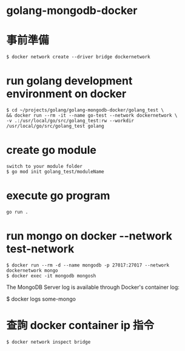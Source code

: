 # golang-mongodb-docker


# 事前準備
    $ docker network create --driver bridge dockernetwork

# run golang development environment on docker

	$ cd ~/projects/golang/golang-mongodb-docker/golang_test \
	&& docker run --rm -it --name go-test --network dockernetwork \
	-v .:/usr/local/go/src/golang_test:rw --workdir /usr/local/go/src/golang_test golang

# create go module
	switch to your module folder
  	$ go mod init golang_test/moduleName

# execute go program
	go run .

# run mongo on docker  --network test-network

	$ docker run --rm -d --name mongodb -p 27017:27017 --network dockernetwork mongo
	$ docker exec -it mongodb mongosh

The MongoDB Server log is available through Docker's container log:

$ docker logs some-mongo


# 查詢 docker container ip 指令

	$ docker network inspect bridge
